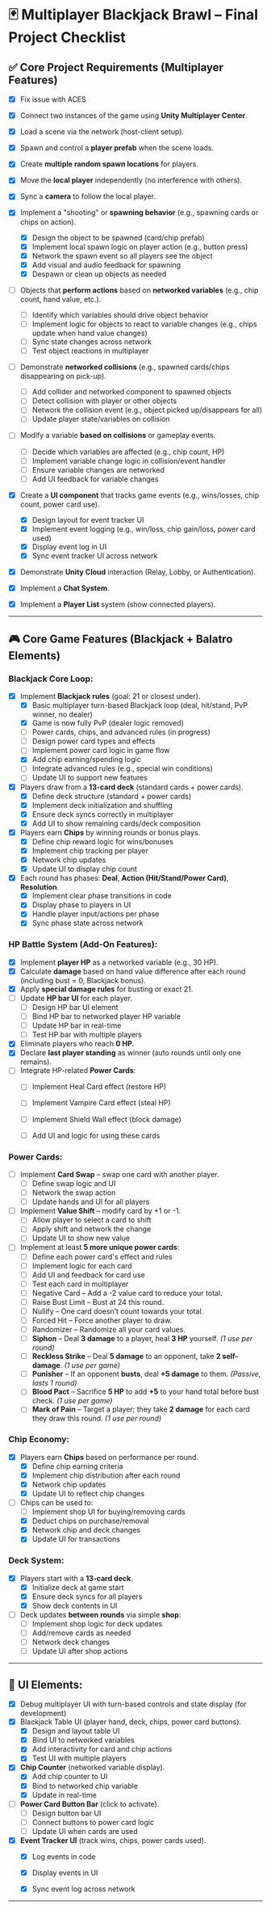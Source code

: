 # 🃏 Multiplayer Blackjack Brawl – Final Project Checklist

## ✅ Core Project Requirements (Multiplayer Features)

- [x] Fix issue with ACES


- [x] Connect two instances of the game using **Unity Multiplayer Center**.
- [x] Load a scene via the network (host-client setup).
- [x] Spawn and control a **player prefab** when the scene loads.
- [x] Create **multiple random spawn locations** for players.
- [x] Move the **local player** independently (no interference with others).
- [x] Sync a **camera** to follow the local player.
- [x] Implement a "shooting" or **spawning behavior** (e.g., spawning cards or chips on action).
    - [x] Design the object to be spawned (card/chip prefab)
    - [x] Implement local spawn logic on player action (e.g., button press)
    - [x] Network the spawn event so all players see the object
    - [x] Add visual and audio feedback for spawning
    - [x] Despawn or clean up objects as needed
- [ ] Objects that **perform actions** based on **networked variables** (e.g., chip count, hand value, etc.).
    - [ ] Identify which variables should drive object behavior
    - [ ] Implement logic for objects to react to variable changes (e.g., chips update when hand value changes)
    - [ ] Sync state changes across network
    - [ ] Test object reactions in multiplayer
- [ ] Demonstrate **networked collisions** (e.g., spawned cards/chips disappearing on pick-up).
    - [ ] Add collider and networked component to spawned objects
    - [ ] Detect collision with player or other objects
    - [ ] Network the collision event (e.g., object picked up/disappears for all)
    - [ ] Update player state/variables on collision
- [ ] Modify a variable **based on collisions** or gameplay events.
    - [ ] Decide which variables are affected (e.g., chip count, HP)
    - [ ] Implement variable change logic in collision/event handler
    - [ ] Ensure variable changes are networked
    - [ ] Add UI feedback for variable changes
- [x] Create a **UI component** that tracks game events (e.g., wins/losses, chip count, power card use).
    - [x] Design layout for event tracker UI
    - [x] Implement event logging (e.g., win/loss, chip gain/loss, power card used)
    - [x] Display event log in UI
    - [x] Sync event tracker UI across network
- [x] Demonstrate **Unity Cloud** interaction (Relay, Lobby, or Authentication).
- [x] Implement a **Chat System**.
- [x] Implement a **Player List** system (show connected players).

---

## 🎮 Core Game Features (Blackjack + Balatro Elements)

### Blackjack Core Loop:
- [x] Implement **Blackjack rules** (goal: 21 or closest under).  
    - [x] Basic multiplayer turn-based Blackjack loop (deal, hit/stand, PvP winner, no dealer)
    - [x] Game is now fully PvP (dealer logic removed)
    - [ ] Power cards, chips, and advanced rules (in progress)
    - [ ] Design power card types and effects
    - [ ] Implement power card logic in game flow
    - [x] Add chip earning/spending logic
    - [ ] Integrate advanced rules (e.g., special win conditions)
    - [ ] Update UI to support new features
- [x] Players draw from a **13-card deck** (standard cards + power cards).
    - [x] Define deck structure (standard + power cards)
    - [x] Implement deck initialization and shuffling
    - [x] Ensure deck syncs correctly in multiplayer
    - [x]  Add UI to show remaining cards/deck composition
- [x] Players earn **Chips** by winning rounds or bonus plays.
    - [x] Define chip reward logic for wins/bonuses
    - [x] Implement chip tracking per player
    - [x] Network chip updates
    - [x] Update UI to display chip count
- [x] Each round has phases: **Deal**, **Action (Hit/Stand/Power Card)**, **Resolution**.
    - [x] Implement clear phase transitions in code
    - [x] Display phase to players in UI
    - [x] Handle player input/actions per phase
    - [x] Sync phase state across network

### HP Battle System (Add-On Features):

- [x] Implement **player HP** as a networked variable (e.g., 30 HP).
- [x] Calculate **damage** based on hand value difference after each round (including bust = 0, Blackjack bonus).
- [x] Apply **special damage rules** for busting or exact 21.
- [ ] Update **HP bar UI** for each player.
    - [ ] Design HP bar UI element
    - [ ] Bind HP bar to networked player HP variable
    - [ ] Update HP bar in real-time
    - [ ] Test HP bar with multiple players
- [x] Eliminate players who reach **0 HP**.
- [x] Declare **last player standing** as winner (auto rounds until only one remains).
- [ ] Integrate HP-related **Power Cards**:
    - [ ] Implement Heal Card effect (restore HP)
    - [ ] Implement Vampire Card effect (steal HP)
    - [ ] Implement Shield Wall effect (block damage)
    - [ ] Add UI and logic for using these cards


### Power Cards:
- [ ] Implement **Card Swap** – swap one card with another player.
    - [ ] Define swap logic and UI
    - [ ] Network the swap action
    - [ ] Update hands and UI for all players
- [ ] Implement **Value Shift** – modify card by +1 or -1.
    - [ ] Allow player to select a card to shift
    - [ ] Apply shift and network the change
    - [ ] Update UI to show new value
- [ ] Implement at least **5 more unique power cards**:
    - [ ] Define each power card's effect and rules
    - [ ] Implement logic for each card
    - [ ] Add UI and feedback for card use
    - [ ] Test each card in multiplayer
  - [ ] Negative Card – Add a -2 value card to reduce your total.
  - [ ] Raise Bust Limit – Bust at 24 this round.
  - [ ] Nullify – One card doesn’t count towards your total.
  - [ ] Forced Hit – Force another player to draw.
  - [ ] Randomizer – Randomize all your card values.
  - [ ] **Siphon** – Deal **3 damage** to a player, heal **3 HP** yourself. *(1 use per round)*
  - [ ] **Reckless Strike** – Deal **5 damage** to an opponent, take **2 self-damage**. *(1 use per game)*
  - [ ] **Punisher** – If an opponent **busts**, deal **+5 damage** to them. *(Passive, lasts 1 round)*
  - [ ] **Blood Pact** – Sacrifice **5 HP** to add **+5** to your hand total before bust check. *(1 use per game)*
  - [ ] **Mark of Pain** – Target a player; they take **2 damage** for each card they draw this round. *(1 use per round)*
### Chip Economy:
- [x] Players earn **Chips** based on performance per round.
    - [x] Define chip earning criteria
    - [x] Implement chip distribution after each round
    - [x] Network chip updates
    - [x] Update UI to reflect chip changes
- [ ] Chips can be used to:
    - [ ] Implement shop UI for buying/removing cards
    - [x] Deduct chips on purchase/removal
    - [x] Network chip and deck changes
    - [x] Update UI for transactions
  
### Deck System:
- [x] Players start with a **13-card deck**.
    - [x] Initialize deck at game start
    - [x] Ensure deck syncs for all players
    - [x] Show deck contents in UI
- [ ] Deck updates **between rounds** via simple **shop**:
    - [ ] Implement shop logic for deck updates
    - [ ] Add/remove cards as needed
    - [ ] Network deck changes
    - [ ] Update UI after shop actions
  
---

## 🧩 UI Elements:
- [x] Debug multiplayer UI with turn-based controls and state display (for development)
- [x] Blackjack Table UI (player hand, deck, chips, power card buttons).
    - [x] Design and layout table UI
    - [x] Bind UI to networked variables
    - [x] Add interactivity for card and chip actions
    - [x] Test UI with multiple players
- [x] **Chip Counter** (networked variable display).
    - [x] Add chip counter to UI
    - [x] Bind to networked chip variable
    - [x] Update in real-time
- [ ] **Power Card Button Bar** (click to activate).
    - [ ] Design button bar UI
    - [ ] Connect buttons to power card logic
    - [ ] Update UI when cards are used
- [x] **Event Tracker UI** (track wins, chips, power cards used).
    - [x] Log events in code
    - [x] Display events in UI
    - [x] Sync event log across network


---
